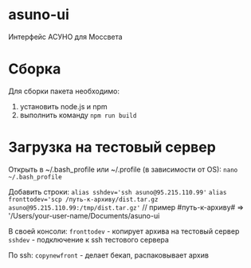 # asuno-ui

Интерфейс АСУНО для Моссвета

# Сборка

Для сборки пакета необходимо:

1. установить node.js и npm
2. выполнить команду `npm run build`


# Загрузка на тестовый сервер

Открыть в ~/.bash_profile или ~/.profile (в зависимости от OS):
  `nano ~/.bash_profile`

Добавить строки:
  `alias sshdev='ssh asuno@95.215.110.99'`
  `alias fronttodev='scp /путь-к-архиву/dist.tar.gz asuno@95.215.110.99:/tmp/dist.tar.gz'` // пример #путь-к-архиву# => '/Users/your-user-name/Documents/asuno-ui

В своей консоли:
`fronttodev`    - копирует архива на тестовый сервер
`sshdev`        - подключение к ssh тестового сервера

По ssh:
`copynewfront`  - делает бекап, распаковывает архив